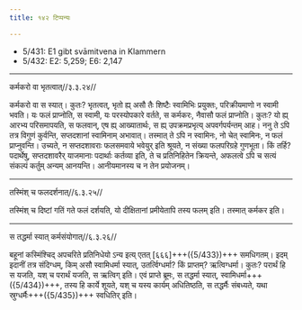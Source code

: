 ```yaml
---
title: १४२ टिप्पन्यः

---
```

- 5/431: E1 gibt svāmitvena in Klammern
- 5/432: E2: 5,259; E6: 2,147

____________________________________________


कर्मकरो वा भृतत्वात्//३.३.२४//

कर्मकरो वा स स्यात्। कुतः? भृतत्वत्, भृतो ह्य् असौ तैः शिष्टैः स्वामिभिः प्रयुक्तः, परिक्रीयमाणो न स्वामी भवति। यः फलं प्राप्नोति, स स्वामी, यः परस्योपकारे वर्तते, स कर्मकरः, नैवासौ फलं प्राप्नोति। कुतः? यो ह्य् आरभ्य परिसमापयति, स फलवान्, एष ह्य् आख्यातार्थः, स ह्य् उपक्रमप्रभृत्य् अपवर्गपर्यन्तम् आह। ननु ते ऽपि तत्र विगुणं कुर्वन्ति, सप्तदशानां स्वामिनाम् अभावात्। तस्मात् ते ऽपि न स्वामिनः, नो चेत् स्वामिनः, न फलं प्राप्नुवन्ति। उच्यते, न सप्तदशावराः फलसमवाये भवेयुर् इति श्रूयते, न संख्या फलपरिग्रहे गुणभूता। किं तर्हि? पदार्थेषु, सप्तदशावरैर् याजमानाः पदार्थाः कर्तव्या इति, ते च प्रतिनिहितेन क्रियन्ते, अफलत्वे ऽपि च सत्यं संकल्पं कर्तुम् अन्यम् आनयन्ति। आनीयमानस्य च न तेन प्रयोजनम्।


____________________________________________


तस्मिंश् च फलदर्शनात्//६.३.२५//

तस्मिंश् च दिष्टां गतिं गते फलं दर्शयति, यो दीक्षितानां प्रमीयेतापि तस्य फलम् इति। तस्मात् कर्मकर इति।


____________________________________________


स तद्धर्मा स्यात् कर्मसंयोगात्//६.३.२६//

बहूनां कस्मिंश्चिद् अपचरिते प्रतिनिधेयो ऽन्य इत्य् एतत् [६६६]+++({5/433})+++ समधिगतम्। इदम् इदानीं तत्र संदिग्धम्, किम् असौ स्वामिधर्मा स्यात्, उतर्त्विग्धर्मा? किं प्राप्तम्? ऋत्विग्धर्मा। कुतः? परार्थं हि स यजति, यश् च परार्थं यजति, स ऋत्विग् इति। एवं प्राप्ते ब्रूमः, स तद्धर्मा स्यात्, स्वामिधर्मा+++({5/434})+++, तस्य हि कार्ये शूयते, यश् च यस्य कार्यम् अधितिष्ठति, स तद्धर्मैः संबध्यते, यथा स्रुग्धर्मैः+++({5/435})+++ स्वधितिर् इति।
